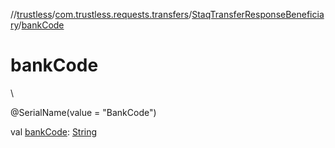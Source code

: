 //[trustless](../../../index.md)/[com.trustless.requests.transfers](../index.md)/[StaqTransferResponseBeneficiary](index.md)/[bankCode](bank-code.md)

# bankCode

\

@SerialName(value = &quot;BankCode&quot;)

val [bankCode](bank-code.md): [String](https://kotlinlang.org/api/latest/jvm/stdlib/kotlin/-string/index.html)
